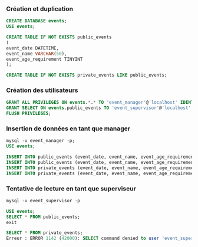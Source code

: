 ### Création et duplication

``` sql
CREATE DATABASE events;
USE events;

CREATE TABLE IF NOT EXISTS public_events
(
event_date DATETIME,
event_name VARCHAR(50),
event_age_requirement TINYINT
);

CREATE TABLE IF NOT EXISTS private_events LIKE public_events;
```

### Création des utilisateurs

```sql
GRANT ALL PRIVILEGES ON events.*.* TO 'event_manager'@'localhost' IDENTIFIED BY 'password';
GRANT SELECT ON events.public_events TO 'event_supervisor'@'localhost' IDENTIFIED BY 'pass';
FLUSH PRIVILEGES;
```

### Insertion de données en tant que manager

```sql
mysql -u event_manager -p;
USE events;

INSERT INTO public_events (event_date, event_name, event_age_requirement) VALUES (NOW(), "test", 50);
INSERT INTO public_events (event_date, event_name, event_age_requirement) VALUES (NOW(), "test", 50);
INSERT INTO private_events (event_date, event_name, event_age_requirement) VALUES (NOW(), "test", 50);
INSERT INTO private_events (event_date, event_name, event_age_requirement) VALUES (NOW(), "test", 50);
```

### Tentative de lecture en tant que superviseur

```sql
mysql -u event_supervisor -p

USE events;
SELECT * FROM public_events;
exit

SELECT * FROM private_events;
Erreur : ERROR 1142 (42000): SELECT command denied to user 'event_supervisor'@'localhost' for table 'private_events'
```
